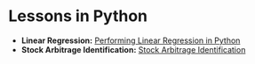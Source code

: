 # Lessons in Python
- **Linear Regression:** [Performing Linear Regression in Python](https://github.com/gabdennis/python/blob/523399fee7a16ca61bf85ade3610c957788a8926/Linear%20Regression.md)
- **Stock Arbitrage Identification:** [Stock Arbitrage Identification](https://github.com/gabdennis/python/blob/4e75e89c003303e48de76ae4924b2bb4d710f5ab/Arbitrage.md)
